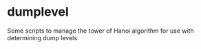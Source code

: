 dumplevel
=========

Some scripts to manage the tower of Hanoi algorithm for use with determining dump levels
